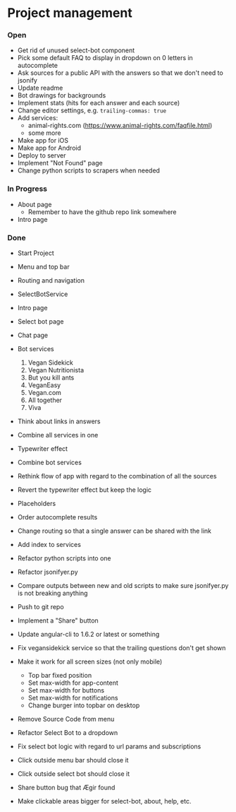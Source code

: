 # Project management

### Open

* Get rid of unused select-bot component
* Pick some default FAQ to display in dropdown on 0 letters in autocomplete
* Ask sources for a public API with the answers so that we don't need to jsonify
* Update readme
* Bot drawings for backgrounds
* Implement stats (hits for each answer and each source)
* Change editor settings, e.g. `trailing-commas: true`
* Add services:
  * animal-rights.com (https://www.animal-rights.com/faqfile.html)
  * some more
* Make app for iOS
* Make app for Android
* Deploy to server
* Implement "Not Found" page
* Change python scripts to scrapers when needed

### In Progress

* About page
  * Remember to have the github repo link somewhere
* Intro page

### Done

* Start Project
* Menu and top bar
* Routing and navigation
* SelectBotService
* Intro page
* Select bot page
* Chat page
* Bot services

  1. Vegan Sidekick
  2. Vegan Nutritionista
  3. But you kill ants
  4. VeganEasy
  5. Vegan.com
  6. All together
  7. Viva

* Think about links in answers
* Combine all services in one
* Typewriter effect
* Combine bot services
* Rethink flow of app with regard to the combination of all the sources
* Revert the typewriter effect but keep the logic
* Placeholders
* Order autocomplete results
* Change routing so that a single answer can be shared with the link
* Add index to services
* Refactor python scripts into one
* Refactor jsonifyer.py
* Compare outputs between new and old scripts to make sure jsonifyer.py is not breaking anything
* Push to git repo
* Implement a "Share" button
* Update angular-cli to 1.6.2 or latest or something
* Fix vegansidekick service so that the trailing questions don't get shown
* Make it work for all screen sizes (not only mobile)
  * Top bar fixed position
  * Set max-width for app-content
  * Set max-width for buttons
  * Set max-width for notifications
  * Change burger into topbar on desktop
* Remove Source Code from menu
* Refactor Select Bot to a dropdown
* Fix select bot logic with regard to url params and subscriptions
* Click outside menu bar should close it
* Click outside select bot should close it
* Share button bug that Ægir found
* Make clickable areas bigger for select-bot, about, help, etc.
